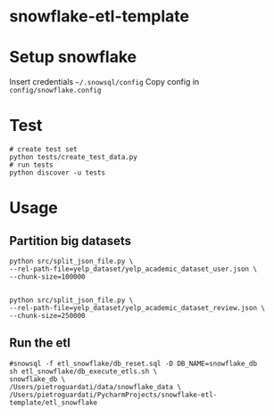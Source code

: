 # snowflake-etl-template

# Setup snowflake

Insert credentials `~/.snowsql/config`
Copy config in `config/snowflake.config`

# Test

```
# create test set
python tests/create_test_data.py
# run tests
python discover -u tests
```

# Usage

## Partition big datasets

```
python src/split_json_file.py \
--rel-path-file=yelp_dataset/yelp_academic_dataset_user.json \
--chunk-size=100000


python src/split_json_file.py \
--rel-path-file=yelp_dataset/yelp_academic_dataset_review.json \
--chunk-size=250000
```

## Run the etl

```
#snowsql -f etl_snowflake/db_reset.sql -D DB_NAME=snowflake_db
sh etl_snowflake/db_execute_etls.sh \
snowflake_db \
/Users/pietroguardati/data/snowflake_data \
/Users/pietroguardati/PycharmProjects/snowflake-etl-template/etl_snowflake
```

